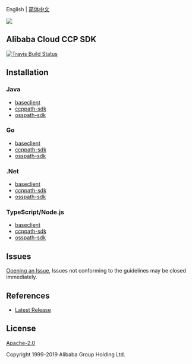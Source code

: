 English | [简体中文](README-CN.md)

![](https://aliyunsdk-pages.alicdn.com/icons/AlibabaCloud.svg)

## Alibaba Cloud CCP SDK
[![Travis Build Status](https://travis-ci.org/aliyun/aliyun-ccp.svg?branch=master)](https://travis-ci.org/aliyun/aliyun-ccp)
## Installation
### Java
- [baseclient](./baseclient/java/README.md)
- [ccppath-sdk](./ccppath-sdk/java/README.md)
- [osspath-sdk](./osspath-sdk/java/README.md)

### Go
- [baseclient](./baseclient/go/README.md)
- [ccppath-sdk](./ccppath-sdk/go/README.md)
- [osspath-sdk](./osspath-sdk/go/README.md)

### .Net
- [baseclient](./baseclient/csharp/README.md)
- [ccppath-sdk](./ccppath-sdk/cs/README.md)
- [osspath-sdk](./osspath-sdk/cs/README.md)

### TypeScript/Node.js
- [baseclient](./baseclient/ts/README.md)
- [ccppath-sdk](./ccppath-sdk/ts/README.md)
- [osspath-sdk](./osspath-sdk/ts/README.md)

## Issues
[Opening an Issue](https://github.com/aliyun/aliyun-ccp/issues/new), Issues not conforming to the guidelines may be closed immediately.

## References
* [Latest Release](https://github.com/aliyun/aliyun-ccp)

## License
[Apache-2.0](http://www.apache.org/licenses/LICENSE-2.0)

Copyright 1999-2019 Alibaba Group Holding Ltd.